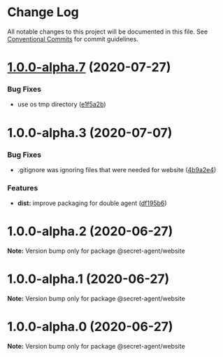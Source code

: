 # Change Log

All notable changes to this project will be documented in this file.
See [Conventional Commits](https://conventionalcommits.org) for commit guidelines.

# [1.0.0-alpha.7](https://github.com/ulixee/secret-agent/compare/v1.0.0-alpha.6...v1.0.0-alpha.7) (2020-07-27)


### Bug Fixes

* use os tmp directory ([e1f5a2b](https://github.com/ulixee/secret-agent/commit/e1f5a2b7e63470b626ed906170b5c0337f5e0c43))





# 1.0.0-alpha.3 (2020-07-07)


### Bug Fixes

* .gitignore was ignoring files that were needed for website ([4b9a2e4](https://github.com/ulixee/secret-agent/commit/4b9a2e4d12c88a44a78c39c0872556990cb1bb74))


### Features

* **dist:** improve packaging for double agent ([df195b6](https://github.com/ulixee/secret-agent/commit/df195b630b90aea343e4bd3005d41b34c4d5431a))





# 1.0.0-alpha.2 (2020-06-27)

**Note:** Version bump only for package @secret-agent/website





# 1.0.0-alpha.1 (2020-06-27)

**Note:** Version bump only for package @secret-agent/website





# 1.0.0-alpha.0 (2020-06-27)

**Note:** Version bump only for package @secret-agent/website
